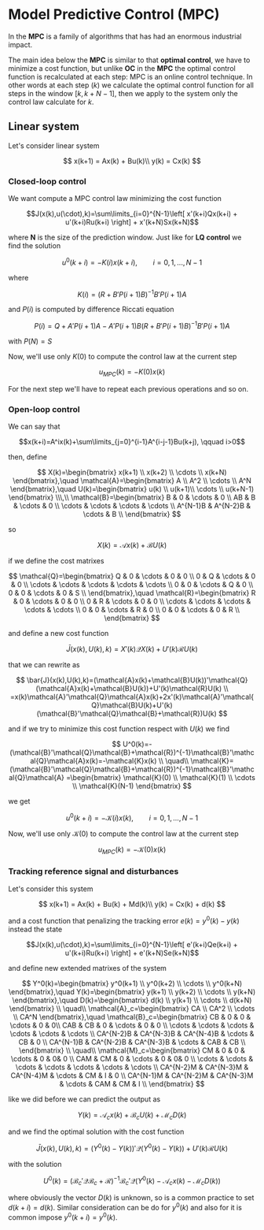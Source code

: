 # Model Predictive Control (MPC)

In the **MPC** is a family of algorithms that has had an enormous industrial impact.

The main idea below the **MPC** is similar to that **optimal control**, we have to minimize a cost function, but unlike **OC** in the **MPC** the optimal control function is recalculated at each step: MPC is an online control technique. In other words at each step ($k$) we calculate the optimal control function for all steps in the window $[k,k+N-1]$, then we apply to the system only the control law calculate for $k$.

## Linear system

Let's consider linear system

$$
    x(k+1) = Ax(k) + Bu(k)\\
    y(k) = Cx(k)
$$

### Closed-loop control

We want compute a MPC control law minimizing the cost function

$$J(x(k),u(\cdot),k)=\sum\limits_{i=0}^{N-1}\left[ x'(k+i)Qx(k+i) + u'(k+i)Ru(k+i) \right] + x'(k+N)Sx(k+N)$$

where **N** is the size of the prediction window. Just like for **LQ control** we find the solution

$$u^0(k+i)=-K(i)x(k+i), \qquad i=0,1,...,N-1$$

where

$$K(i)=\left(R+B'P(i+1)B\right)^{-1}B'P(i+1)A$$

and $P(i)$ is computed by difference Riccati equation

$$P(i)=Q+A'P(i+1)A-A'P(i+1)B(R+B'P(i+1)B)^{-1}B'P(i+1)A$$

with $P(N)=S$

Now, we'll use only $K(0)$ to compute the control law at the current step

$$u_{MPC}(k)=-K(0)x(k)$$

For the next step we'll have to repeat each previous operations and so on.

### Open-loop control

We can say that

$$x(k+i)=A^ix(k)+\sum\limits_{j=0}^{i-1}A^{i-j-1}Bu(k+j), \qquad i>0$$

then, define

$$
    X(k)=\begin{bmatrix}
        x(k+1) \\ x(k+2) \\ \cdots \\ x(k+N)
    \end{bmatrix},\quad
    \mathcal{A}=\begin{bmatrix}
        A \\ A^2 \\ \cdots \\ A^N
    \end{bmatrix},\quad
    U(k)=\begin{bmatrix}
        u(k) \\ u(k+1)\\ \cdots \\ u(k+N-1)
    \end{bmatrix} \\\,\\
    \mathcal{B}=\begin{bmatrix}
        B & 0 & \cdots & 0 \\
        AB & B & \cdots & 0 \\
        \cdots & \cdots & \cdots & \cdots \\
        A^{N-1}B & A^{N-2}B & \cdots & B \\
    \end{bmatrix}
$$

so

$$X(k)=\mathcal{A}x(k)+\mathcal{B}U(k)$$

if we define the cost matrixes

$$
    \mathcal{Q}=\begin{bmatrix}
        Q & 0 & \cdots & 0 & 0 \\
        0 & Q & \cdots & 0 & 0 \\
        \cdots & \cdots & \cdots & \cdots & \cdots \\
        0 & 0 & \cdots & Q & 0 \\
        0 & 0 & \cdots & 0 & S \\
    \end{bmatrix},\quad
    \mathcal{R}=\begin{bmatrix}
        R & 0 & \cdots & 0 & 0 \\
        0 & R & \cdots & 0 & 0 \\
        \cdots & \cdots & \cdots & \cdots & \cdots \\
        0 & 0 & \cdots & R & 0 \\
        0 & 0 & \cdots & 0 & R \\
    \end{bmatrix}
$$

and define a new cost function

$$\bar{J}(x(k),U(k),k)=X'(k)\mathcal{Q}X(k)+U'(k)\mathcal{R}U(k)$$

that we can rewrite as

$$
    \bar{J}(x(k),U(k),k)=(\mathcal{A}x(k)+\mathcal{B}U(k))'\mathcal{Q}(\mathcal{A}x(k)+\mathcal{B}U(k))+U'(k)\mathcal{R}U(k) \\
    =x(k)\mathcal{A}'\mathcal{Q}\mathcal{A}x(k)+2x'(k)\mathcal{A}'\mathcal{Q}\mathcal{B}U(k)+U'(k)(\mathcal{B}'\mathcal{Q}\mathcal{B}+\mathcal{R})U(k)
$$

and if we try to minimize this cost function respect with $U(k)$ we find

$$
    U^0(k)=-(\mathcal{B}'\mathcal{Q}\mathcal{B}+\mathcal{R})^{-1}\mathcal{B}'\mathcal{Q}\mathcal{A}x(k)=-\mathcal{K}x(k) \\
    \quad\\
    \mathcal{K}=(\mathcal{B}'\mathcal{Q}\mathcal{B}+\mathcal{R})^{-1}\mathcal{B}'\mathcal{Q}\mathcal{A}
    =\begin{bmatrix}
            \mathcal{K}(0) \\ \mathcal{K}(1) \\ \cdots \\ \mathcal{K}(N-1)
        \end{bmatrix}
$$

we get

$$u^0(k+i)=-\mathcal{K}(i)x(k), \qquad i=0,1,...,N-1$$

Now, we'll use only $\mathcal{K}(0)$ to compute the control law at the current step

$$u_{MPC}(k)=-\mathcal{K}(0)x(k)$$

### Tracking reference signal and disturbances

Let's consider this system

$$
    x(k+1) = Ax(k) + Bu(k) + Md(k)\\
    y(k) = Cx(k) + d(k)
$$

and a cost function that penalizing the tracking error $e(k)=y^0(k)-y(k)$ instead the state

$$J(x(k),u(\cdot),k)=\sum\limits_{i=0}^{N-1}\left[ e'(k+i)Qe(k+i) + u'(k+i)Ru(k+i) \right] + e'(k+N)Se(k+N)$$

and define new extended matrixes of the system

$$
    Y^0(k)=\begin{bmatrix}
        y^0(k+1) \\ y^0(k+2) \\ \cdots \\ y^0(k+N)
    \end{bmatrix},\quad
    Y(k)=\begin{bmatrix}
        y(k+1) \\ y(k+2) \\ \cdots \\ y(k+N)
    \end{bmatrix},\quad
    D(k)=\begin{bmatrix}
        d(k) \\ y(k+1) \\ \cdots \\ d(k+N)
    \end{bmatrix} \\
    \quad\\
    \mathcal{A}_c=\begin{bmatrix}
        CA \\ CA^2 \\ \cdots \\ CA^N
    \end{bmatrix},\quad
    \mathcal{B}_c=\begin{bmatrix}
        CB & 0 & 0 & \cdots & 0 & 0\\
        CAB & CB & 0 & \cdots & 0 & 0 \\
        \cdots & \cdots & \cdots & \cdots & \cdots & \cdots \\
        CA^{N-2}B & CA^{N-3}B & CA^{N-4}B & \cdots & CB & 0 \\
        CA^{N-1}B & CA^{N-2}B & CA^{N-3}B & \cdots & CAB & CB \\
    \end{bmatrix} \\
    \quad\\
    \mathcal{M}_c=\begin{bmatrix}
        CM & 0 & 0 & \cdots & 0 & 0& 0 \\
        CAM & CM & 0 & \cdots & 0 & 0& 0 \\
        \cdots & \cdots & \cdots & \cdots & \cdots & \cdots & \cdots \\
        CA^{N-2}M & CA^{N-3}M & CA^{N-4}M & \cdots & CM & I & 0 \\
        CA^{N-1}M & CA^{N-2}M & CA^{N-3}M & \cdots & CAM & CM & I \\
    \end{bmatrix}
$$

like we did before we can predict the output as

$$Y(k)=\mathcal{A}_cx(k)+\mathcal{B}_cU(k)+\mathcal{M}_cD(k)$$

and we find the optimal solution with the cost function

$$\bar{J}(x(k),U(k),k)=(Y^0(k)-Y(k))'\mathcal{Q}(Y^0(k)-Y(k))+U'(k)\mathcal{R}U(k)$$

with the solution

$$U^0(k)=(\mathcal{B}_c'\mathcal{Q}\mathcal{B}_c+\mathcal{R})^{-1}\mathcal{B}_c'\mathcal{Q}(Y^0(k)-\mathcal{A}_cx(k)-\mathcal{M}_cD(k))$$

where obviously the vector $D(k)$ is unknown, so is a common practice to set $d(k+i)=d(k)$. Similar consideration can be do for $y^0(k)$ and also for it is common impose $y^0(k+i)=y^0(k)$.